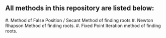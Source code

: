 All methods in this repository are listed below:
------------------------------------------------
#. Method of False Position / Secant Method of finding roots
#. Newton Rhapson Method of finding roots.
#. Fixed Point Iteration method of finding roots.

  
